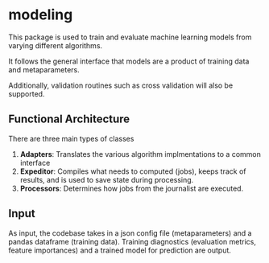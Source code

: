 # modeling

This package is used to train and evaluate machine learning models from varying different algorithms. 

It follows the general interface that models are a product of training data and metaparameters. 

Additionally, validation routines such as cross validation will also be supported.

## Functional Architecture

There are three main types of classes
1. **Adapters**: Translates the various algorithm implmentations to a common interface
2. **Expeditor**: Compiles what needs to computed (jobs), keeps track of results, and is used to save state during processing. 
3. **Processors**: Determines how jobs from the journalist are executed.

## Input

As input, the codebase takes in a json config file (metaparameters) and a pandas dataframe (training data).
Training diagnostics (evaluation metrics, feature importances) and a trained model for prediction are output. 
